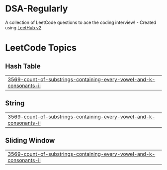 # DSA-Regularly
A collection of LeetCode questions to ace the coding interview! - Created using [LeetHub v2](https://github.com/arunbhardwaj/LeetHub-2.0)

<!---LeetCode Topics Start-->
# LeetCode Topics
## Hash Table
|  |
| ------- |
| [3569-count-of-substrings-containing-every-vowel-and-k-consonants-ii](https://github.com/tripurari13/DSA-Regularly/tree/master/3569-count-of-substrings-containing-every-vowel-and-k-consonants-ii) |
## String
|  |
| ------- |
| [3569-count-of-substrings-containing-every-vowel-and-k-consonants-ii](https://github.com/tripurari13/DSA-Regularly/tree/master/3569-count-of-substrings-containing-every-vowel-and-k-consonants-ii) |
## Sliding Window
|  |
| ------- |
| [3569-count-of-substrings-containing-every-vowel-and-k-consonants-ii](https://github.com/tripurari13/DSA-Regularly/tree/master/3569-count-of-substrings-containing-every-vowel-and-k-consonants-ii) |
<!---LeetCode Topics End-->
